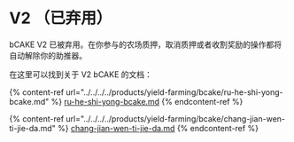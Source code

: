 # V2 （已弃用）

bCAKE V2 已被弃用。在你参与的农场质押，取消质押或者收割奖励的操作都将自动解除你的助推器。&#x20;

在这里可以找到关于 V2 bCAKE 的文档：

{% content-ref url="../../../../products/yield-farming/bcake/ru-he-shi-yong-bcake.md" %}
[ru-he-shi-yong-bcake.md](../../../../products/yield-farming/bcake/ru-he-shi-yong-bcake.md)
{% endcontent-ref %}

{% content-ref url="../../../../products/yield-farming/bcake/chang-jian-wen-ti-jie-da.md" %}
[chang-jian-wen-ti-jie-da.md](../../../../products/yield-farming/bcake/chang-jian-wen-ti-jie-da.md)
{% endcontent-ref %}
